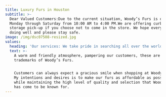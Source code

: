 ```yaml
---
title: Luxury Furs in Houston
subtitle: >-
  Dear Valued Customers:Due to the current situation, Woody’s Furs is open
  Monday through Saturday from 10:00 AM to 4:00 PM.We are offering curbside
  storage pick-up if you choose not to come in the store. We hope everyone is
  doing well and please stay safe.
image: /img/dsc07508-resized.jpg
values:
  heading: 'Our services: We take pride in searching all over the world for trends'
  text: >-
    A warm and friendly atmosphere, pampering our customers, these are all the
    trademarks of Woody’s Furs.


    Customers can always expect a gracious smile when shopping at Woody’s Furs.
    My intentions and desires is to make our furs as affordable as possible
    while maintaining the high level of quality and selection that Woody’s Furs
    has come to be known for.
---
```


